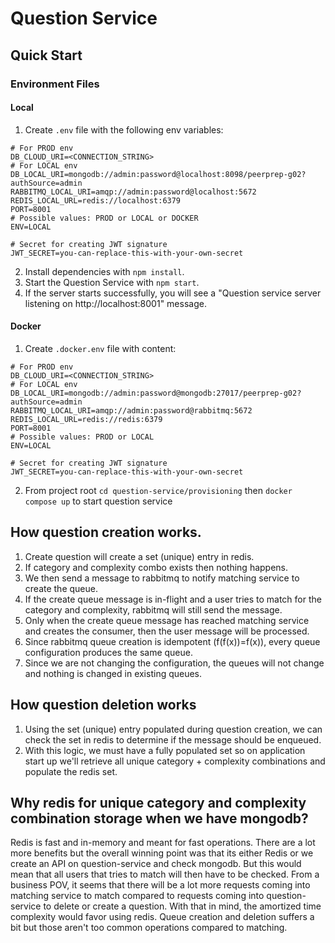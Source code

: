 # Question Service

## Quick Start

### Environment Files
#### Local
1. Create `.env` file with the following env variables:
```
# For PROD env
DB_CLOUD_URI=<CONNECTION_STRING>
# For LOCAL env
DB_LOCAL_URI=mongodb://admin:password@localhost:8098/peerprep-g02?authSource=admin
RABBITMQ_LOCAL_URI=amqp://admin:password@localhost:5672
REDIS_LOCAL_URL=redis://localhost:6379
PORT=8001
# Possible values: PROD or LOCAL or DOCKER
ENV=LOCAL

# Secret for creating JWT signature
JWT_SECRET=you-can-replace-this-with-your-own-secret
```
2. Install dependencies with `npm install`.
3. Start the Question Service with `npm start`.
4. If the server starts successfully, you will see a "Question service server listening on http://localhost:8001" message.

#### Docker
1. Create `.docker.env` file with content:
```
# For PROD env
DB_CLOUD_URI=<CONNECTION_STRING>
# For LOCAL env
DB_LOCAL_URI=mongodb://admin:password@mongodb:27017/peerprep-g02?authSource=admin
RABBITMQ_LOCAL_URI=amqp://admin:password@rabbitmq:5672
REDIS_LOCAL_URL=redis://redis:6379
PORT=8001
# Possible values: PROD or LOCAL
ENV=LOCAL

# Secret for creating JWT signature
JWT_SECRET=you-can-replace-this-with-your-own-secret
```
2. From project root `cd question-service/provisioning` then `docker compose up` to start question service

## How question creation works.
1. Create question will create a set (unique) entry in redis. 
2. If category and complexity combo exists then nothing happens.
3. We then send a message to rabbitmq to notify matching service to create the queue.
4. If the create queue message is in-flight and a user tries to match for the category and complexity, rabbitmq will still send the message.
5. Only when the create queue message has reached matching service and creates the consumer, then the user message will be processed.
6. Since rabbitmq queue creation is idempotent (f(f(x))=f(x)), every queue configuration produces the same queue.
7. Since we are not changing the configuration, the queues will not change and nothing is changed in existing queues.

## How question deletion works
1. Using the set (unique) entry populated during question creation, we can check the set in redis to determine if the message should be enqueued.
2. With this logic, we must have a fully populated set so on application start up we'll retrieve all unique category + complexity combinations and populate the redis set.

## Why redis for unique category and complexity combination storage when we have mongodb?
Redis is fast and in-memory and meant for fast operations. There are a lot more benefits but the overall winning 
point was that its either Redis or we create an API on question-service and check mongodb. But this would
mean that all users that tries to match will then have to be checked. From a business POV, it seems that there will
be a lot more requests coming into matching service to match compared to requests coming into question-service to
delete or create a question. With that in mind, the amortized time complexity would favor using redis. Queue creation
and deletion suffers a bit but those aren't too common operations compared to matching.
